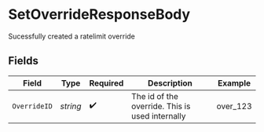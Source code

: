 # SetOverrideResponseBody

Sucessfully created a ratelimit override


## Fields

| Field                                           | Type                                            | Required                                        | Description                                     | Example                                         |
| ----------------------------------------------- | ----------------------------------------------- | ----------------------------------------------- | ----------------------------------------------- | ----------------------------------------------- |
| `OverrideID`                                    | *string*                                        | :heavy_check_mark:                              | The id of the override. This is used internally | over_123                                        |